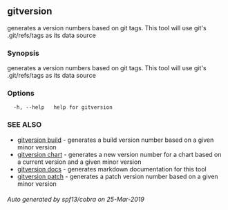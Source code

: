 ## gitversion

generates a version numbers based on git tags. This tool will use git's .git/refs/tags as its data source

### Synopsis

generates a version numbers based on git tags. This tool will use git's .git/refs/tags as its data source

### Options

```
  -h, --help   help for gitversion
```

### SEE ALSO

* [gitversion build](gitversion_build.md)	 - generates a build version number based on a given minor version
* [gitversion chart](gitversion_chart.md)	 - generates a new version number for a chart based on a current version and a given minor version
* [gitversion docs](gitversion_docs.md)	 - generates markdown documentation for this tool
* [gitversion patch](gitversion_patch.md)	 - generates a patch version number based on a given minor version

###### Auto generated by spf13/cobra on 25-Mar-2019

